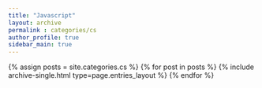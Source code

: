 ```yaml
---
title: "Javascript"
layout: archive
permalink : categories/cs
author_profile: true
sidebar_main: true
---
```


{% assign posts = site.categories.cs %}
{% for post in posts %} {% include archive-single.html type=page.entries_layout %} {% endfor %}
